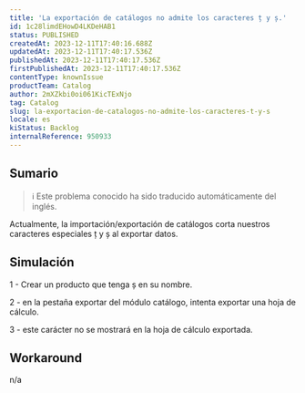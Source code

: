 ```yaml
---
title: 'La exportación de catálogos no admite los caracteres ț y ș.'
id: 1c28limdEHowD4LKDeHAB1
status: PUBLISHED
createdAt: 2023-12-11T17:40:16.688Z
updatedAt: 2023-12-11T17:40:17.536Z
publishedAt: 2023-12-11T17:40:17.536Z
firstPublishedAt: 2023-12-11T17:40:17.536Z
contentType: knownIssue
productTeam: Catalog
author: 2mXZkbi0oi061KicTExNjo
tag: Catalog
slug: la-exportacion-de-catalogos-no-admite-los-caracteres-t-y-s
locale: es
kiStatus: Backlog
internalReference: 950933
---
```


## Sumario

>ℹ️ Este problema conocido ha sido traducido automáticamente del inglés.


Actualmente, la importación/exportación de catálogos corta nuestros caracteres especiales ț y ș al exportar datos.


##

## Simulación


1 - Crear un producto que tenga ș en su nombre.

2 - en la pestaña exportar del módulo catálogo, intenta exportar una hoja de cálculo.

3 - este carácter no se mostrará en la hoja de cálculo exportada.



## Workaround


n/a





